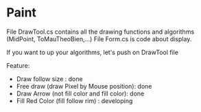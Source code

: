 # Paint

File DrawTool.cs contains all the drawing functions and algorithms (MidPoint, ToMauTheoBien,...)
File Form.cs is code about display.

If you want to up your algorithms, let's push on DrawTool file

Feature:
- Draw follow size : done
- Free draw (draw Pixel by Mouse position): done
- Draw Arrow (not fill color and fill color): done
- Fill Red Color (fill follow rim) : developing
